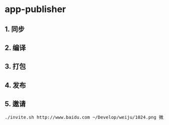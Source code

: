 # app-publisher

## 1. 同步

## 2. 编译

## 3. 打包

## 4. 发布

## 5. 邀请
<pre>
./invite.sh http://www.baidu.com ~/Develop/weiju/1024.png 微居 1.0.7 100 xuwenfa@star-net.cn
</pre>